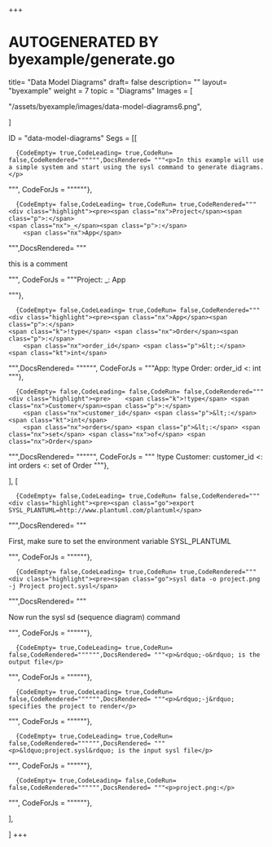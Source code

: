 +++
# AUTOGENERATED BY byexample/generate.go
title= "Data Model Diagrams"
draft= false
description= ""
layout= "byexample"
weight = 7
topic = "Diagrams"
Images = [
  
  "/assets/byexample/images/data-model-diagrams6.png",
  
]

ID = "data-model-diagrams"
Segs = [[
  
      {CodeEmpty= true,CodeLeading= true,CodeRun= false,CodeRendered="""""",DocsRendered= """<p>In this example will use a simple system and start using the sysl command to generate diagrams.</p>
""", CodeForJs = """"""},

      {CodeEmpty= false,CodeLeading= true,CodeRun= true,CodeRendered="""<div class="highlight"><pre><span class="nx">Project</span><span class="p">:</span>
    <span class="nx">_</span><span class="p">:</span>
        <span class="nx">App</span>
        
</pre></div>
""",DocsRendered= """<p>this is a comment</p>
""", CodeForJs = """Project:
    _:
        App
        
"""},

      {CodeEmpty= false,CodeLeading= true,CodeRun= false,CodeRendered="""<div class="highlight"><pre><span class="nx">App</span><span class="p">:</span>
    <span class="k">!type</span> <span class="nx">Order</span><span class="p">:</span>
        <span class="nx">order_id</span> <span class="p">&lt;:</span> <span class="kt">int</span>
</pre></div>
""",DocsRendered= """""", CodeForJs = """App:
    !type Order:
        order_id <: int
"""},

      {CodeEmpty= false,CodeLeading= false,CodeRun= false,CodeRendered="""<div class="highlight"><pre>    <span class="k">!type</span> <span class="nx">Customer</span><span class="p">:</span>
        <span class="nx">customer_id</span> <span class="p">&lt;:</span> <span class="kt">int</span>
        <span class="nx">orders</span> <span class="p">&lt;:</span> <span class="nx">set</span> <span class="nx">of</span> <span class="nx">Order</span>
</pre></div>
""",DocsRendered= """""", CodeForJs = """    !type Customer:
        customer_id <: int
        orders <: set of Order
"""},

],
[
  
      {CodeEmpty= false,CodeLeading= true,CodeRun= false,CodeRendered="""<div class="highlight"><pre><span class="go">export SYSL_PLANTUML=http://www.plantuml.com/plantuml</span>
</pre></div>
""",DocsRendered= """<p>First, make sure to set the environment variable SYSL_PLANTUML</p>
""", CodeForJs = """"""},

      {CodeEmpty= false,CodeLeading= true,CodeRun= true,CodeRendered="""<div class="highlight"><pre><span class="go">sysl data -o project.png -j Project project.sysl</span>
</pre></div>
""",DocsRendered= """<p>Now run the sysl sd (sequence diagram) command</p>
""", CodeForJs = """"""},

      {CodeEmpty= true,CodeLeading= true,CodeRun= false,CodeRendered="""""",DocsRendered= """<p>&rdquo;-o&rdquo; is the output file</p>
""", CodeForJs = """"""},

      {CodeEmpty= true,CodeLeading= true,CodeRun= false,CodeRendered="""""",DocsRendered= """<p>&rdquo;-j&rdquo; specifies the project to render</p>
""", CodeForJs = """"""},

      {CodeEmpty= true,CodeLeading= true,CodeRun= false,CodeRendered="""""",DocsRendered= """<p>&ldquo;project.sysl&rdquo; is the input sysl file</p>
""", CodeForJs = """"""},

      {CodeEmpty= true,CodeLeading= false,CodeRun= false,CodeRendered="""""",DocsRendered= """<p>project.png:</p>
""", CodeForJs = """"""},

],

]
+++


